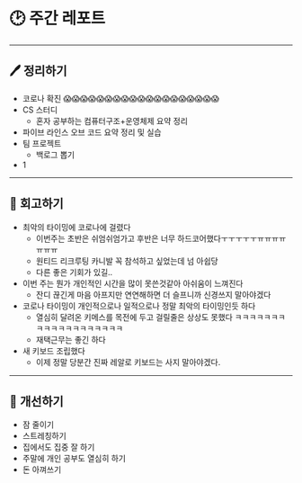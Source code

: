 # 🕑 주간 레포트

---

## 🖊 정리하기

- 코로나 확진 😱😱😱😱😱😱😱😱😱😱😱😱😱😱😱😱😱😱😱
- CS 스터디
  - 혼자 공부하는 컴퓨터구조+운영체제 요약 정리
- 파이브 라인스 오브 코드 요약 정리 및 실습
- 팀 프로젝트
  - 백로그 뽑기
- 1

---

## 💭 회고하기

- 최악의 타이밍에 코로나에 걸렸다
  - 이번주는 초반은 쉬엄쉬엄가고 후반은 너무 하드코어했다ㅜㅜㅜㅜㅜㅠㅠㅠㅠㅠㅠㅠ
  - 원티드 리크루팅 카니발 꼭 참석하고 싶었는데 넘 아쉽당
  - 다른 좋은 기회가 있길..
- 이번 주는 뭔가 개인적인 시간을 많이 못쓴것같아 아쉬움이 느껴진다
  - 잔디 끊긴게 마음 아프지만 연연해하면 더 슬프니까 신경쓰지 말아야겠다
- 코로나 타이밍이 개인적으로나 일적으로나 정말 최악의 타이밍인듯 하다
  - 열심히 달려온 키메스를 목전에 두고 걸릴줄은 상상도 못했다 ㅋㅋㅋㅋㅋㅋㅋㅋㅋㅋㅋㅋㅋㅋㅋㅋㅋㅋㅋ
  - 재택근무는 좋긴 하다
- 새 키보드 조립했다
  - 이제 정말 당분간 진짜 레알로 키보드는 사지 말아야겠다.

---

## 🥊 개선하기

- 잠 줄이기
- 스트레칭하기
- 집에서도 집중 잘 하기
- 주말에 개인 공부도 열심히 하기
- 돈 아껴쓰기
